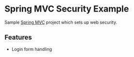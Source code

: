# Spring MVC Security Example

Sample [Spring MVC][spring-mvc] project which sets up web security.

## Features

* Login form handling

[spring-mvc]: https://spring.io